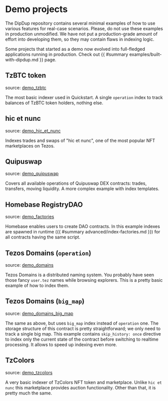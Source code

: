 # Demo projects

<!-- TODO: More demo descriptions -->

The DipDup repository contains several minimal examples of how to use various features for real-case scenarios. Please, do not use these examples in production unmodified. We have not put a production-grade amount of effort into developing them, so they may contain flaws in indexing logic.

Some projects that started as a demo now evolved into full-fledged applications running in production. Check out {{ #summary examples/built-with-dipdup.md }} page.

## TzBTC token

source: [demo_tzbtc](https://github.com/dipdup-io/dipdup/tree/master/src/demo_tzbtc)

The most basic indexer used in Quickstart. A single `operation` index to track balances of TzBTC token holders, nothing else.

## hic et nunc

source: [demo_hic_et_nunc](https://github.com/dipdup-io/dipdup/tree/master/src/demo_hic_et_nunc)

Indexes trades and swaps of "hic et nunc", one of the most popular NFT marketplaces on Tezos.

## Quipuswap

source: [demo_quipuswap](https://github.com/dipdup-io/dipdup/tree/master/src/demo_quipuswap)

Covers all available operations of Quipuswap DEX contracts: trades, transfers, moving liquidity. A more complex example with index templates.

## Homebase RegistryDAO

source: [demo_factories](https://github.com/dipdup-io/dipdup/tree/master/src/demo_factories)

Homebase enables users to create DAO contracts. In this example indexes are spawned in runtime ({{ #summary advanced/index-factories.md }}) for all contracts having the same script.

## Tezos Domains (`operation`)

source: [demo_domains](https://github.com/dipdup-io/dipdup/tree/master/src/demo_domains)

Tezos Domains is a distributed naming system. You probably have seen those fancy `user.tez` names while browsing explorers. This is a pretty basic example of how to index them.

## Tezos Domains (`big_map`)

source: [demo_domains_big_map](https://github.com/dipdup-io/dipdup/tree/master/src/demo_domains_big_map)

The same as above, but uses `big_map` index instead of `operation` one. The storage structure of this contract is pretty straightforward; we only need to track a single big map. This example contains `skip_history: once` directive to index only the current state of the contract before switching to realtime processing. It allows to speed up indexing even more.

## TzColors

source: [demo_tzcolors](https://github.com/dipdup-io/dipdup/tree/master/src/demo_tzcolors)

A very basic indexer of TzColors NFT token and marketplace. Unlike `hic et nunc` this marketplace provides auction functionality. Other than that, it is pretty much the same.
